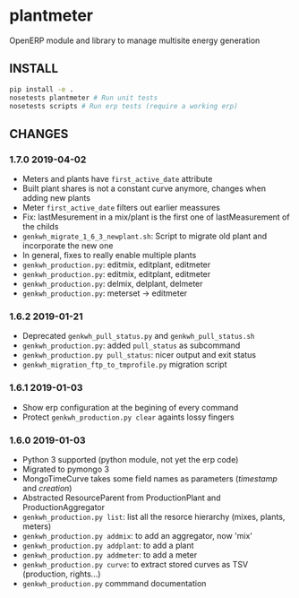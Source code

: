 # plantmeter 

OpenERP module and library to manage multisite energy generation

## INSTALL

```bash
pip install -e .
nosetests plantmeter # Run unit tests
nosetests scripts # Run erp tests (require a working erp)
```



## CHANGES

### 1.7.0 2019-04-02

- Meters and plants have `first_active_date` attribute
- Built plant shares is not a constant curve anymore, changes when adding new plants
- Meter `first_active_date` filters out earlier meassures
- Fix: lastMesurement in a mix/plant is the first one of lastMeasurement of the childs
- `genkwh_migrate_1_6_3_newplant.sh`: Script to migrate old plant and incorporate the new one
- In general, fixes to really enable multiple plants
- `genkwh_production.py`: editmix, editplant, editmeter
- `genkwh_production.py`: editmix, editplant, editmeter
- `genkwh_production.py`: delmix, delplant, delmeter
- `genkwh_production.py`: meterset -> editmeter


### 1.6.2 2019-01-21

- Deprecated `genkwh_pull_status.py` and `genkwh_pull_status.sh`
- `genkwh_production.py`: added `pull_status` as subcommand
- `genkwh_production.py pull_status`: nicer output and exit status
- `genkwh_migration_ftp_to_tmprofile.py` migration script

### 1.6.1 2019-01-03

- Show erp configuration at the begining of every command
- Protect `genkwh_production.py clear` againts lossy fingers

### 1.6.0 2019-01-03

- Python 3 supported (python module, not yet the erp code)
- Migrated to pymongo 3
- MongoTimeCurve takes some field names as parameters (_timestamp_ and _creation_)
- Abstracted ResourceParent from ProductionPlant and ProductionAggregator
- `genkwh_production.py list`: list all the resorce hierarchy (mixes, plants, meters)
- `genkwh_production.py addmix`: to add an aggregator, now 'mix'
- `genkwh_production.py addplant`: to add a plant
- `genkwh_production.py addmeter`: to add a meter
- `genkwh_production.py curve`: to extract stored curves as TSV (production, rights...)
- `genkwh_production.py` commmand documentation






